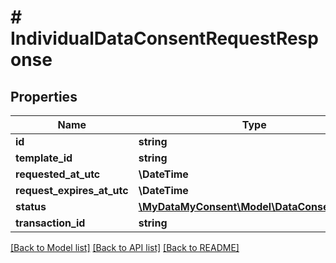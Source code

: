 # # IndividualDataConsentRequestResponse

## Properties

Name | Type | Description | Notes
------------ | ------------- | ------------- | -------------
**id** | **string** |  | [optional]
**template_id** | **string** |  | [optional]
**requested_at_utc** | **\DateTime** |  | [optional]
**request_expires_at_utc** | **\DateTime** |  | [optional]
**status** | [**\MyDataMyConsent\Model\DataConsentStatus**](DataConsentStatus.md) |  | [optional]
**transaction_id** | **string** |  | [optional]

[[Back to Model list]](../../README.md#models) [[Back to API list]](../../README.md#endpoints) [[Back to README]](../../README.md)

